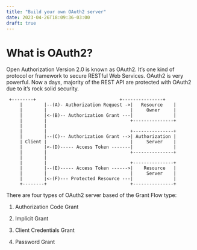 ```yaml
---
title: "Build your own OAuth2 server"
date: 2023-04-26T18:09:36-03:00
draft: true
---
```


# What is OAuth2?

Open Authorization Version 2.0 is known as OAuth2. It’s one kind of protocol or framework to secure RESTful Web Services. OAuth2 is very powerful. Now a days, majority of the REST API are protected with OAuth2 due to it’s rock solid security.

```
 +--------+                               +---------------+
     |        |--(A)- Authorization Request ->|   Resource    |
     |        |                               |     Owner     |
     |        |<-(B)-- Authorization Grant ---|               |
     |        |                               +---------------+
     |        |
     |        |                               +---------------+
     |        |--(C)-- Authorization Grant -->| Authorization |
     | Client |                               |     Server    |
     |        |<-(D)----- Access Token -------|               |
     |        |                               +---------------+
     |        |
     |        |                               +---------------+
     |        |--(E)----- Access Token ------>|    Resource   |
     |        |                               |     Server    |
     |        |<-(F)--- Protected Resource ---|               |
     +--------+                               +---------------+
```

There are four types of OAuth2 server based of the Grant Flow type:

01. Authorization Code Grant

02. Implicit Grant

03. Client Credentials Grant

04. Password Grant
